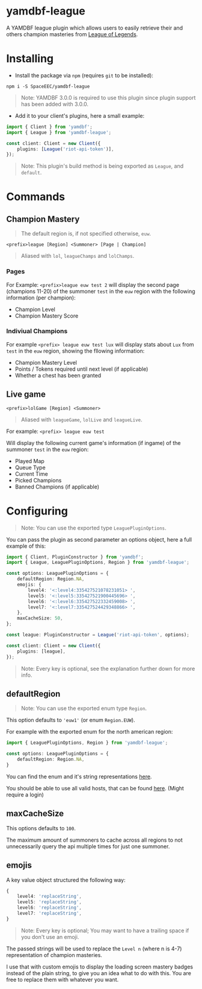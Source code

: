 # yamdbf-league
A YAMDBF league plugin which allows users to easily retrieve their and others champion masteries from [League of Legends](https://leagueoflegends.com).

# Installing
- Install the package via `npm` (requires `git` to be installed):
```
npm i -S SpaceEEC/yamdbf-league
```
> Note: YAMDBF 3.0.0 is required to use this plugin since plugin support has been added with 3.0.0.

- Add it to your client's plugins, here a small example:
```ts
import { Client } from 'yamdbf';
import { League } from 'yamdbf-league';

const client: Client = new Client({
	plugins: [League('riot-api-token')],
});
```
> Note: This plugin's build method is being exported as `League`, and `default`.

# Commands

## Champion Mastery
> The default region is, if not specified otherwise, `euw`.

`<prefix>league [Region] <Summoner> [Page | Champion]`
> Aliased with `lol`, `leagueChamps` and `lolChamps`.

### Pages
For Example: `<prefix>league euw test 2` will display the second page (champions 11-20) of the summoner `test` in the `euw` region with the following information (per champion):
- Champion Level
- Champion Mastery Score

### Indiviual Champions
For example `<prefix> league euw test lux`
will display stats about `Lux` from `test` in the `euw` region, showing the fllowing information:
- Champion Mastery Level
- Points / Tokens required until next level (if applicable)
- Whether a chest has been granted

## Live game

`<prefix>lolGame [Region] <Summoner>`
> Aliased with `leagueGame`, `lolLive` and `leagueLive`.

For example: `<prefix> league euw test`

Will display the following current game's information (if ingame) of the summoner `test` in the `euw` region:
- Played Map
- Queue Type
- Current Time
- Picked Champions
- Banned Champions (if applicable)
# Configuring
> Note: You can use the exported type `LeaguePluginOptions`.

You can pass the plugin as second parameter an options object, here a full example of this:

```ts
import { Client, PluginConstructor } from 'yamdbf';
import { League, LeaguePluginOptions, Region } from 'yamdbf-league';

const options: LeaguePluginOptions = {
	defaultRegion: Region.NA,
	emojis: {
		level4: '<:level4:335427521078231051> ',
		level5: '<:level5:335427521900445696> ',
		level6: '<:level6:335427522332459008> ',
		level7: '<:level7:335427524429348866> ',
	},
	maxCacheSize: 50,
};

const league: PluginConstructor = League('riot-api-token', options);

const client: Client = new Client({
	plugins: [league],
});
```
> Note: Every key is optional, see the explanation further down for more info.

## defaultRegion
> Note: You can use the exported enum type `Region`.

This option defaults to `'euw1'` (or enum `Region.EUW`).

For example with the exported enum for the north american region:
```ts
import { LeaguePluginOptions, Region } from 'yamdbf-league';

const options: LeaguePluginOptions = {
	defaultRegion: Region.NA,
}
```
You can find the enum and it's string representations [here](src/types/Region.ts).

You should be able to use all valid hosts, that can be found [here](https://developer.riotgames.com/regional-endpoints.html). (Might require a login)

## maxCacheSize
This options defaults to `100`.

The maximum amount of summoners to cache across all regions to not unnecessarily query the api multiple times for just one summoner.

## emojis
A key value object structured the following way:
```ts
{
	level4: 'replaceString',
	level5: 'replaceString',
	level6: 'replaceString',
	level7: 'replaceString',
}
```
>Note: Every key is optional; You may want to have a trailing space if you don't use an emoji.

The passed strings will be used to replace the `Level n` (where n is 4-7) representation of champion masteries.

I use that with custom emojis to display the loading screen mastery badges instead of the plain string, to give you an idea what to do with this.
You are free to replace them with whatever you want.